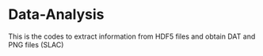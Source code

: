 # Data-Analysis
This is the codes to extract information from HDF5 files and obtain DAT and PNG files (SLAC)
